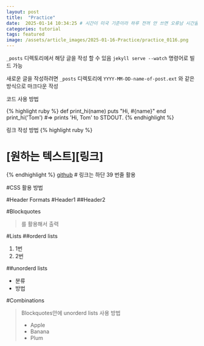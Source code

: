 ```yaml
---
layout: post
title:  "Practice"
date:  2025-01-14 10:34:25 # 시간이 미국 기준이라 하루 전꺼 안 쓰면 오류남 시간을 한국꺼로 맞추는 방법 찾아야함
categories: tutorial
tags: featured
image: /assets/article_images/2025-01-16-Practice/practice_0116.png
---
```

`_posts` 디렉토리에서 해당 글을 작성 할 수 있음
`jekyll serve --watch` 명령어로 빌드 가능

새로운 글을 작성하려면 `_posts` 디렉토리에 `YYYY-MM-DD-name-of-post.ext` 와 같은 방식으로 마크다운 작성

코드 사용 방법

{% highlight ruby %}
def print_hi(name)
  puts "Hi, #{name}"
end
print_hi('Tom')
#=> prints 'Hi, Tom' to STDOUT.
{% endhighlight %}

링크 작성 방법
{% highlight ruby %}
# [원하는 텍스트][링크]
{% endhighlight %}
[github][github] # 링크는 하단 39 번줄 활용

#CSS 활용 방법

#Header Formats
#Header1
##Header2

#Blockquotes
>를 활용해서 출력

#Lists
##orderd lists
1. 1번
2. 2번

##unorderd lists
- 분류
- 방법

#Combinations
>Blockquotes안에 unorderd lists 사용 방법
>
> - Apple
> - Banana
> - Plum

[github]:      https://github.com/electronic97